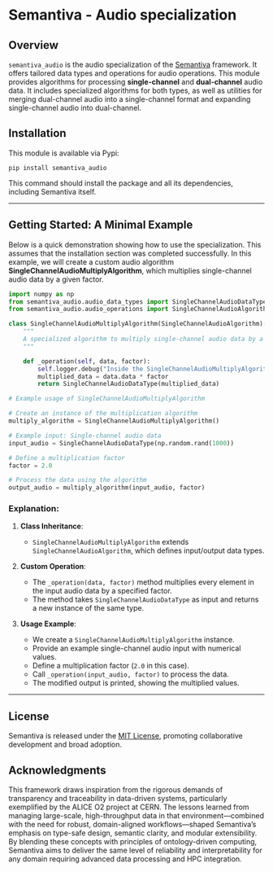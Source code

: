 # Semantiva - Audio specialization

## Overview

`semantiva_audio` is the audio specialization of the [Semantiva](https://docs.semantiva.org/) framework. It offers tailored data types and operations for
audio operations. This module provides algorithms for processing **single-channel** and **dual-channel** audio data.  It includes specialized algorithms for both types, as well as utilities for merging dual-channel audio into a single-channel format and expanding single-channel audio into dual-channel.


## Installation

This module is available via Pypi:

`pip install semantiva_audio`

This command should install the package and all its dependencies, including Semantiva itself.

---

## Getting Started: A Minimal Example

Below is a quick demonstration showing how to use the specialization.  This assumes that the installation section was completed successfully.  In this example, we will create a custom audio algorithm **SingleChannelAudioMultiplyAlgorithm**,   which multiplies single-channel audio data by a given factor.

```python
import numpy as np
from semantiva_audio.audio_data_types import SingleChannelAudioDataType
from semantiva_audio.audio_operations import SingleChannelAudioAlgorithm

class SingleChannelAudioMultiplyAlgorithm(SingleChannelAudioAlgorithm):
    """
    A specialized algorithm to multiply single-channel audio data by a given factor.
    """

    def _operation(self, data, factor):
        self.logger.debug("Inside the SingleChannelAudioMultiplyAlgorithm")
        multiplied_data = data.data * factor
        return SingleChannelAudioDataType(multiplied_data)

# Example usage of SingleChannelAudioMultiplyAlgorithm

# Create an instance of the multiplication algorithm
multiply_algorithm = SingleChannelAudioMultiplyAlgorithm()

# Example input: Single-channel audio data
input_audio = SingleChannelAudioDataType(np.random.rand(1000))

# Define a multiplication factor
factor = 2.0

# Process the data using the algorithm
output_audio = multiply_algorithm(input_audio, factor)

```

### Explanation:

1. **Class Inheritance**:
   - `SingleChannelAudioMultiplyAlgorithm` extends `SingleChannelAudioAlgorithm`, which defines input/output data types.

2. **Custom Operation**:
   - The `_operation(data, factor)` method multiplies every element in the input audio data by a specified factor.
   - The method takes `SingleChannelAudioDataType` as input and returns a new instance of the same type.

3. **Usage Example**:
   - We create a `SingleChannelAudioMultiplyAlgorithm` instance.
   - Provide an example single-channel audio input with numerical values.
   - Define a multiplication factor (`2.0` in this case).
   - Call `_operation(input_audio, factor)` to process the data.
   - The modified output is printed, showing the multiplied values.

---
## License

Semantiva is released under the [MIT License](./LICENSE), promoting collaborative development and broad adoption.


## Acknowledgments

This framework draws inspiration from the rigorous demands of transparency and traceability in data-driven systems, particularly exemplified by the ALICE O2 project at CERN. The lessons learned from managing large-scale, high-throughput data in that environment—combined with the need for robust, domain-aligned workflows—shaped Semantiva’s emphasis on type-safe design, semantic clarity, and modular extensibility. By blending these concepts with principles of ontology-driven computing, Semantiva aims to deliver the same level of reliability and interpretability for any domain requiring advanced data processing and HPC integration.
